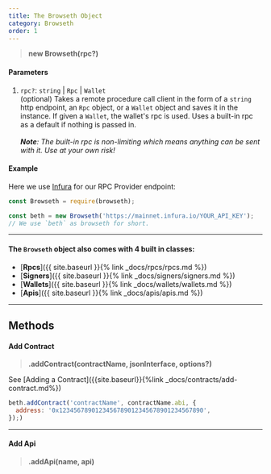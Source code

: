 ```yaml
---
title: The Browseth Object
category: Browseth
order: 1
---
```


> **new Browseth(rpc?)**

#### Parameters

1.  `rpc?`: `string` | `Rpc` | `Wallet`<br> (optional) Takes a remote procedure
    call client in the form of a `string` http endpoint, an `Rpc` object, or a `Wallet`
    object and saves it in the instance. If given a `Wallet`,
    the wallet's rpc is used. Uses a built-in rpc as a default if nothing is
    passed in.<br><br> _**Note**: The built-in rpc is non-limiting which means
    anything can be sent with it. Use at your own risk!_

#### Example

Here we use [Infura](https://infura.io/) for our RPC Provider endpoint:

```javascript
const Browseth = require(browseth);

const beth = new Browseth('https://mainnet.infura.io/YOUR_API_KEY');
// We use `beth` as browseth for short.
```

<hr>

#### The `Browseth` object also comes with 4 built in classes:

* [**Rpcs**]({{ site.baseurl }}{% link _docs/rpcs/rpcs.md %})
* [**Signers**]({{ site.baseurl }}{% link _docs/signers/signers.md %})
* [**Wallets**]({{ site.baseurl }}{% link _docs/wallets/wallets.md %})
* [**Apis**]({{ site.baseurl }}{% link _docs/apis/apis.md %})

<hr>

## Methods
<!-- 
- [addContract](#add-contract)
- [addApi](#add-api) -->

#### Add Contract

> **.addContract(contractName, jsonInterface, options?)**

See [Adding a Contract]({{site.baseurl}}{%link _docs/contracts/add-contract.md%})

```javascript
beth.addContract('contractName', contractName.abi, {
  address: '0x1234567890123456789012345678901234567890',
});)
```

<hr>

#### Add Api

> **.addApi(name, api)**

